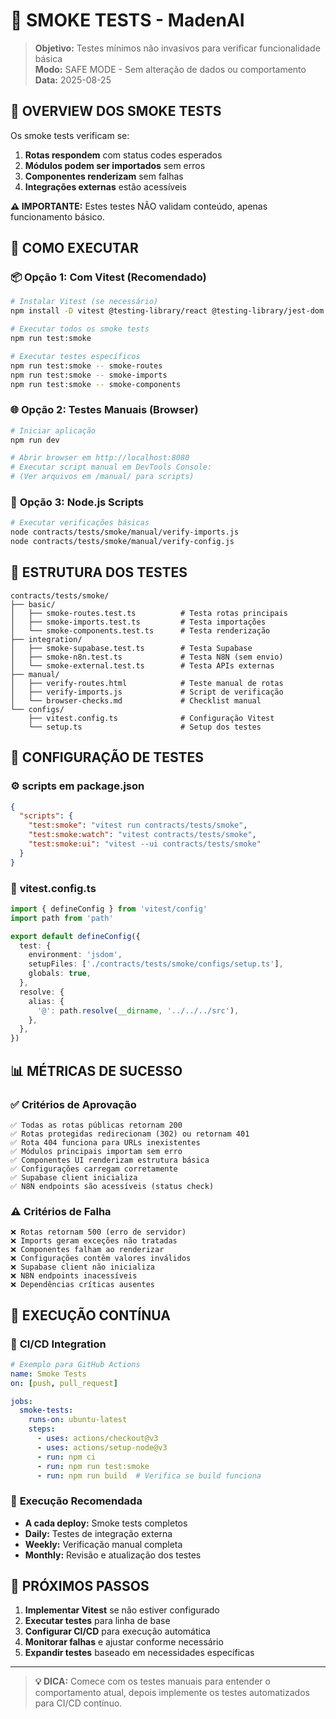 # 🧪 SMOKE TESTS - MadenAI

> **Objetivo:** Testes mínimos não invasivos para verificar funcionalidade básica  
> **Modo:** SAFE MODE - Sem alteração de dados ou comportamento  
> **Data:** 2025-08-25

## 🎯 OVERVIEW DOS SMOKE TESTS

Os smoke tests verificam se:
1. **Rotas respondem** com status codes esperados
2. **Módulos podem ser importados** sem erros
3. **Componentes renderizam** sem falhas
4. **Integrações externas** estão acessíveis

**⚠️ IMPORTANTE:** Estes testes NÃO validam conteúdo, apenas funcionamento básico.

## 🚀 COMO EXECUTAR

### 📦 **Opção 1: Com Vitest (Recomendado)**
```bash
# Instalar Vitest (se necessário)
npm install -D vitest @testing-library/react @testing-library/jest-dom jsdom

# Executar todos os smoke tests
npm run test:smoke

# Executar testes específicos
npm run test:smoke -- smoke-routes
npm run test:smoke -- smoke-imports
npm run test:smoke -- smoke-components
```

### 🌐 **Opção 2: Testes Manuais (Browser)**
```bash
# Iniciar aplicação
npm run dev

# Abrir browser em http://localhost:8080
# Executar script manual em DevTools Console:
# (Ver arquivos em /manual/ para scripts)
```

### 🔧 **Opção 3: Node.js Scripts**
```bash
# Executar verificações básicas
node contracts/tests/smoke/manual/verify-imports.js
node contracts/tests/smoke/manual/verify-config.js
```

## 📁 ESTRUTURA DOS TESTES

```
contracts/tests/smoke/
├── basic/
│   ├── smoke-routes.test.ts          # Testa rotas principais
│   ├── smoke-imports.test.ts         # Testa importações
│   └── smoke-components.test.ts      # Testa renderização
├── integration/
│   ├── smoke-supabase.test.ts        # Testa Supabase
│   ├── smoke-n8n.test.ts             # Testa N8N (sem envio)
│   └── smoke-external.test.ts        # Testa APIs externas
├── manual/
│   ├── verify-routes.html            # Teste manual de rotas
│   ├── verify-imports.js             # Script de verificação
│   └── browser-checks.md             # Checklist manual
└── configs/
    ├── vitest.config.ts              # Configuração Vitest
    └── setup.ts                      # Setup dos testes
```

## 🧪 CONFIGURAÇÃO DE TESTES

### ⚙️ **scripts em package.json**
```json
{
  "scripts": {
    "test:smoke": "vitest run contracts/tests/smoke",
    "test:smoke:watch": "vitest contracts/tests/smoke",
    "test:smoke:ui": "vitest --ui contracts/tests/smoke"
  }
}
```

### 🔧 **vitest.config.ts**
```typescript
import { defineConfig } from 'vitest/config'
import path from 'path'

export default defineConfig({
  test: {
    environment: 'jsdom',
    setupFiles: ['./contracts/tests/smoke/configs/setup.ts'],
    globals: true,
  },
  resolve: {
    alias: {
      '@': path.resolve(__dirname, '../../../src'),
    },
  },
})
```

## 📊 MÉTRICAS DE SUCESSO

### ✅ **Critérios de Aprovação**
```
✅ Todas as rotas públicas retornam 200
✅ Rotas protegidas redirecionam (302) ou retornam 401
✅ Rota 404 funciona para URLs inexistentes
✅ Módulos principais importam sem erro
✅ Componentes UI renderizam estrutura básica
✅ Configurações carregam corretamente
✅ Supabase client inicializa
✅ N8N endpoints são acessíveis (status check)
```

### ⚠️ **Critérios de Falha**
```
❌ Rotas retornam 500 (erro de servidor)
❌ Imports geram exceções não tratadas
❌ Componentes falham ao renderizar
❌ Configurações contêm valores inválidos
❌ Supabase client não inicializa
❌ N8N endpoints inacessíveis
❌ Dependências críticas ausentes
```

## 🔄 EXECUÇÃO CONTÍNUA

### 🚀 **CI/CD Integration**
```yaml
# Exemplo para GitHub Actions
name: Smoke Tests
on: [push, pull_request]

jobs:
  smoke-tests:
    runs-on: ubuntu-latest
    steps:
      - uses: actions/checkout@v3
      - uses: actions/setup-node@v3
      - run: npm ci
      - run: npm run test:smoke
      - run: npm run build  # Verifica se build funciona
```

### 📅 **Execução Recomendada**
- **A cada deploy:** Smoke tests completos
- **Daily:** Testes de integração externa
- **Weekly:** Verificação manual completa
- **Monthly:** Revisão e atualização dos testes

## 🎯 **PRÓXIMOS PASSOS**

1. **Implementar Vitest** se não estiver configurado
2. **Executar testes** para linha de base
3. **Configurar CI/CD** para execução automática
4. **Monitorar falhas** e ajustar conforme necessário
5. **Expandir testes** baseado em necessidades específicas

---

> **💡 DICA:** Comece com os testes manuais para entender o comportamento atual, depois implemente os testes automatizados para CI/CD contínuo.